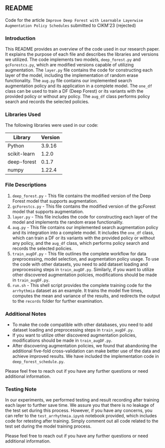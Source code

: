 ## README
Code for the article `Improve Deep Forest with Learnable Layerwise Augmentation Policy Schedules` submitted to CIKM'23 (rejected)
### Introduction
This README provides an overview of the code used in our research paper. It explains the purpose of each file and describes the libraries and versions we utilized. The code implements two models, `deep_forest.py` and `gcForestcs.py`, which are modified versions capable of utilizing augmentation. The `layer.py` file contains the code for constructing each layer of the model, including the implementation of random erase functionality. The `aug.py` file contains our implemented search augmentation policy and its application in a complete model. The `one_df` class can be used to train a DF (Deep Forest) or its variants with the provided policy or without any policy. The `aug_df` class performs policy search and records the selected policies.

### Libraries Used
The following libraries were used in our code:

| Library       | Version |
|---------------|---------|
| Python        | 3.9.16  |
| scikit-learn  | 1.2.0   |
| deep-forest   | 0.1.7   |
| numpy         | 1.22.4  |

### File Descriptions

1. `deep_forest.py` - This file contains the modified version of the Deep Forest model that supports augmentation. 
2. `gcForestcs.py` - This file contains the modified version of the gcForest model that supports augmentation.
3. `layer.py` - This file includes the code for constructing each layer of the model and implements the random erase functionality.
4. `aug.py` - This file contains our implemented search augmentation policy and its integration into a complete model. It includes the `one_df` class, which can train a DF or its variants with the provided policy or without any policy, and the `aug_df` class, which performs policy search and records the selected policies.
5. `train_augDF.py` - This file outlines the complete workflow for data preprocessing, model selection, and augmentation policy usage. To use the code with other datasets, you need to add dataset loading and preprocessing steps in `train_augDF.py`. Similarly, if you want to utilize other discovered augmentation policies, modifications should be made in `train_augDF.py`.
6. `run.sh` - This shell script provides the complete training code for the `arrhythmia` dataset as an example. It trains the model five times, computes the mean and variance of the results, and redirects the output to the `records` folder for further examination.

### Additional Notes
- To make the code compatible with other databases, you need to add dataset loading and preprocessing steps in `train_augDF.py`.
- If you want to utilize other discovered augmentation policies, modifications should be made in `train_augDF.py`.
- After discovering augmentation policies, we found that abandoning the additional five-fold cross-validation can make better use of the data and achieve improved results. We have included the implementation code in `deep_forest_schedule.py`.

Please feel free to reach out if you have any further questions or need additional information.

### Testing Note
In our experiments, we performed testing and result recording after training each layer to further save time. We assure you that there is no leakage of the test set during this process. However, if you have any concerns, you can refer to the `test_arrhythmia.ipynb` notebook provided, which includes code for retesting after training. Simply comment out all code related to the test set during the model training process.

Please feel free to reach out if you have any further questions or need additional information.
